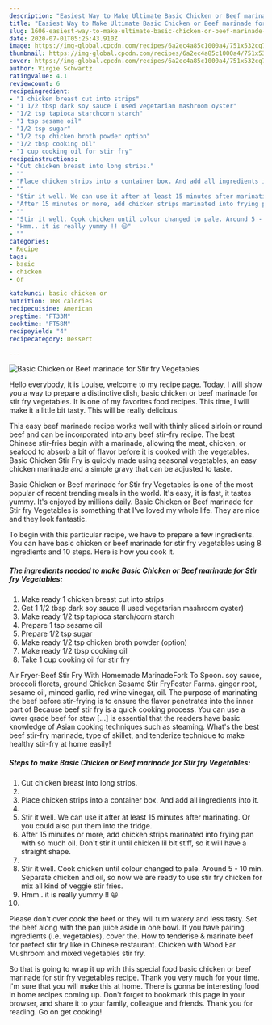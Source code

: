 ```yaml
---
description: "Easiest Way to Make Ultimate Basic Chicken or Beef marinade for Stir fry Vegetables"
title: "Easiest Way to Make Ultimate Basic Chicken or Beef marinade for Stir fry Vegetables"
slug: 1606-easiest-way-to-make-ultimate-basic-chicken-or-beef-marinade-for-stir-fry-vegetables
date: 2020-07-01T05:25:43.910Z
image: https://img-global.cpcdn.com/recipes/6a2ec4a85c1000a4/751x532cq70/basic-chicken-or-beef-marinade-for-stir-fry-vegetables-recipe-main-photo.jpg
thumbnail: https://img-global.cpcdn.com/recipes/6a2ec4a85c1000a4/751x532cq70/basic-chicken-or-beef-marinade-for-stir-fry-vegetables-recipe-main-photo.jpg
cover: https://img-global.cpcdn.com/recipes/6a2ec4a85c1000a4/751x532cq70/basic-chicken-or-beef-marinade-for-stir-fry-vegetables-recipe-main-photo.jpg
author: Virgie Schwartz
ratingvalue: 4.1
reviewcount: 6
recipeingredient:
- "1 chicken breast cut into strips"
- "1 1/2 tbsp dark soy sauce I used vegetarian mashroom oyster"
- "1/2 tsp tapioca starchcorn starch"
- "1 tsp sesame oil"
- "1/2 tsp sugar"
- "1/2 tsp chicken broth powder option"
- "1/2 tbsp cooking oil"
- "1 cup cooking oil for stir fry"
recipeinstructions:
- "Cut chicken breast into long strips."
- ""
- "Place chicken strips into a container box. And add all ingredients into it."
- ""
- "Stir it well. We can use it after at least 15 minutes after marinating. Or you could also put them into the fridge."
- "After 15 minutes or more, add chicken strips marinated into frying pan with so much oil. Don&#39;t stir it until chicken lil bit stiff, so it will have a straight shape."
- ""
- "Stir it well. Cook chicken until colour changed to pale. Around 5 - 10 min. Separate chicken and oil, so now we are ready to use stir fry chicken for mix all kind of veggie stir fries."
- "Hmm.. it is really yummy !! 😃"
- ""
categories:
- Recipe
tags:
- basic
- chicken
- or

katakunci: basic chicken or 
nutrition: 168 calories
recipecuisine: American
preptime: "PT33M"
cooktime: "PT58M"
recipeyield: "4"
recipecategory: Dessert

---
```



![Basic Chicken or Beef marinade for Stir fry Vegetables](https://img-global.cpcdn.com/recipes/6a2ec4a85c1000a4/751x532cq70/basic-chicken-or-beef-marinade-for-stir-fry-vegetables-recipe-main-photo.jpg)

Hello everybody, it is Louise, welcome to my recipe page. Today, I will show you a way to prepare a distinctive dish, basic chicken or beef marinade for stir fry vegetables. It is one of my favorites food recipes. This time, I will make it a little bit tasty. This will be really delicious.

This easy beef marinade recipe works well with thinly sliced sirloin or round beef and can be incorporated into any beef stir-fry recipe. The best Chinese stir-fries begin with a marinade, allowing the meat, chicken, or seafood to absorb a bit of flavor before it is cooked with the vegetables. Basic Chicken Stir Fry is quickly made using seasonal vegetables, an easy chicken marinade and a simple gravy that can be adjusted to taste.

Basic Chicken or Beef marinade for Stir fry Vegetables is one of the most popular of recent trending meals in the world. It's easy, it is fast, it tastes yummy. It's enjoyed by millions daily. Basic Chicken or Beef marinade for Stir fry Vegetables is something that I've loved my whole life. They are nice and they look fantastic.


To begin with this particular recipe, we have to prepare a few ingredients. You can have basic chicken or beef marinade for stir fry vegetables using 8 ingredients and 10 steps. Here is how you cook it.

<!--inarticleads1-->

##### The ingredients needed to make Basic Chicken or Beef marinade for Stir fry Vegetables:

1. Make ready 1 chicken breast cut into strips
1. Get 1 1/2 tbsp dark soy sauce (I used vegetarian mashroom oyster)
1. Make ready 1/2 tsp tapioca starch/corn starch
1. Prepare 1 tsp sesame oil
1. Prepare 1/2 tsp sugar
1. Make ready 1/2 tsp chicken broth powder (option)
1. Make ready 1/2 tbsp cooking oil
1. Take 1 cup cooking oil for stir fry


Air Fryer-Beef Stir Fry With Homemade MarinadeFork To Spoon. soy sauce, broccoli florets, ground Chicken Sesame Stir FryFoster Farms. ginger root, sesame oil, minced garlic, red wine vinegar, oil. The purpose of marinating the beef before stir-frying is to ensure the flavor penetrates into the inner part of Because beef stir fry is a quick cooking process. You can use a lower grade beef for stew […] is essential that the readers have basic knowledge of Asian cooking techniques such as steaming. What&#39;s the best beef stir-fry marinade, type of skillet, and tenderize technique to make healthy stir-fry at home easily! 

<!--inarticleads2-->

##### Steps to make Basic Chicken or Beef marinade for Stir fry Vegetables:

1. Cut chicken breast into long strips.
1. 
1. Place chicken strips into a container box. And add all ingredients into it.
1. 
1. Stir it well. We can use it after at least 15 minutes after marinating. Or you could also put them into the fridge.
1. After 15 minutes or more, add chicken strips marinated into frying pan with so much oil. Don&#39;t stir it until chicken lil bit stiff, so it will have a straight shape.
1. 
1. Stir it well. Cook chicken until colour changed to pale. Around 5 - 10 min. Separate chicken and oil, so now we are ready to use stir fry chicken for mix all kind of veggie stir fries.
1. Hmm.. it is really yummy !! 😃
1. 


Please don&#39;t over cook the beef or they will turn watery and less tasty. Set the beef along with the pan juice aside in one bowl. If you have pairing ingredients (i.e. vegetables), cover the. How to tenderise &amp; marinate beef for prefect stir fry like in Chinese restaurant. Chicken with Wood Ear Mushroom and mixed vegetables stir fry. 

So that is going to wrap it up with this special food basic chicken or beef marinade for stir fry vegetables recipe. Thank you very much for your time. I'm sure that you will make this at home. There is gonna be interesting food in home recipes coming up. Don't forget to bookmark this page in your browser, and share it to your family, colleague and friends. Thank you for reading. Go on get cooking!
